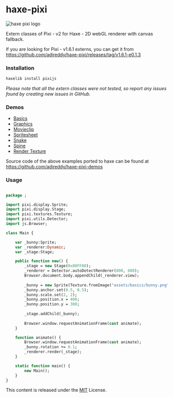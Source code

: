 haxe-pixi
=========

![haxe pixi logo](https://raw.githubusercontent.com/adireddy/haxe-pixi/master/logo.png)

Extern classes of Pixi - v2 for Haxe - 2D webGL renderer with canvas fallback.

If you are looking for Pixi - v1.6.1 externs, you can get it from https://github.com/adireddy/haxe-pixi/releases/tag/v1.6.1-e0.1.3

### Installation ###

```haxe
haxelib install pixijs
```
<i>Please note that all the extern classes were not tested, so report any issues found by creating new issues in GitHub.</i>

### Demos ###

* [Basics](http://www.arm.rocks/haxe-pixi-demos/basics.html)
* [Graphics](http://www.arm.rocks/haxe-pixi-demos/graphics.html)
* [Movieclip](http://www.arm.rocks/haxe-pixi-demos/movieclip.html)
* [Spritesheet](http://www.arm.rocks/haxe-pixi-demos/spritesheet.html)
* [Snake](http://www.arm.rocks/haxe-pixi-demos/snake.html)
* [Spine](http://www.arm.rocks/haxe-pixi-demos/spine.html)
* [Render Texture](http://www.arm.rocks/haxe-pixi-demos/rendertexture.html)

Source code of the above examples ported to haxe can be found at https://github.com/adireddy/haxe-pixi-demos

### Usage ###

```haxe

package ;

import pixi.display.Sprite;
import pixi.display.Stage;
import pixi.textures.Texture;
import pixi.utils.Detector;
import js.Browser;

class Main {

	var _bunny:Sprite;
    var _renderer:Dynamic;
    var _stage:Stage;

	public function new() {
		_stage = new Stage(0x00FF00);
        _renderer = Detector.autoDetectRenderer(800, 600);
        Browser.document.body.appendChild(_renderer.view);
        
        _bunny = new Sprite(Texture.fromImage("assets/basics/bunny.png"));
        _bunny.anchor.set(0.5, 0.5);
        _bunny.scale.set(2, 2);
        _bunny.position.x = 400;
        _bunny.position.y = 300;
        
        _stage.addChild(_bunny);
        
        Browser.window.requestAnimationFrame(cast animate);
	}

	function animate() {
        Browser.window.requestAnimationFrame(cast animate);
        _bunny.rotation += 0.1;  
        _renderer.render(_stage);
    }

	static function main() {
		new Main();
	}
}
```

This content is released under the [MIT](http://opensource.org/licenses/MIT) License.
